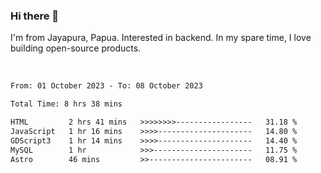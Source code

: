 ### Hi there 👋

I'm from Jayapura, Papua. Interested in backend. In my spare time, I love building open-source products.

<br>

 
 <!--START_SECTION:waka-->

```txt
From: 01 October 2023 - To: 08 October 2023

Total Time: 8 hrs 38 mins

HTML         2 hrs 41 mins   >>>>>>>>-----------------   31.18 %
JavaScript   1 hr 16 mins    >>>>---------------------   14.80 %
GDScript3    1 hr 14 mins    >>>>---------------------   14.40 %
MySQL        1 hr            >>>----------------------   11.75 %
Astro        46 mins         >>-----------------------   08.91 %
```

<!--END_SECTION:waka-->
